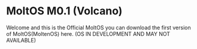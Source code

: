 # MoltOS M0.1 (Volcano)
Welcome and this is the Official MoltOS you can download the first version of MoltOS(MoltenOS) here.
(OS IN DEVELOPMENT AND MAY NOT AVAILABLE)
